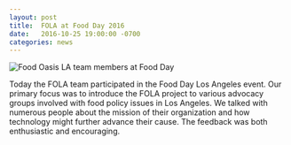 ```yaml
---
layout: post
title:  FOLA at Food Day 2016
date:   2016-10-25 19:00:00 -0700
categories: news
---
```

![Food Oasis LA team members at Food Day](/assets/images/posts/food-day.jpg)

Today the FOLA team participated in the Food Day Los Angeles event. Our primary focus was to introduce the FOLA project to various advocacy groups involved with food policy issues in Los Angeles.  We talked with numerous people about the mission of their organization and how technology might further advance their cause.  The feedback was both enthusiastic and encouraging.
